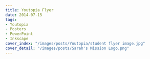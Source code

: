 ```yaml
---
title: Youtopia Flyer
date: 2014-07-15
tags:
- Youtopia
- Posters
- PowerPoint
- Inkscape
cover_index: "/images/posts/Youtopia/student flyer image.jpg"
cover_detail: "/images/posts/Sarah's Mission Logo.png"
---
```

